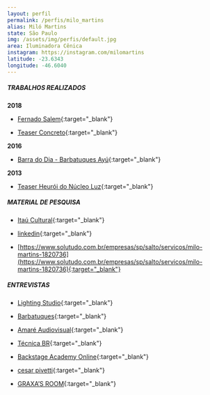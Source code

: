 ```yaml
---
layout: perfil
permalink: /perfis/milo_martins
alias: Miló Martins
state: São Paulo
img: /assets/img/perfis/default.jpg
area: Iluminadora Cênica
instagram: https://instagram.com/milomartins
latitude: -23.6343
longitude: -46.6040
---
```


##### **TRABALHOS REALIZADOS**

**2018**

- [Fernado Salem](https://www.youtube.com/watch?v=qmtNuuq6hqg){:target="_blank"}

- [Teaser Concreto](https://www.youtube.com/watch?v=Ry8H5YPl5Rg){:target="_blank"}

**2016**

- [Barra do Dia - Barbatuques  Ayú](https://www.youtube.com/watch?v=3s4HtTirIfs){:target="_blank"}

**2013**

- [Teaser Heurói do Núcleo Luz](https://www.youtube.com/watch?v=htjp-WeLai4){:target="_blank"}

##### **MATERIAL DE PESQUISA**

- [Itaú Cultural](https://enciclopedia.itaucultural.org.br/pessoa489302/milo-martins){:target="_blank"}

- [linkedin](https://www.linkedin.com/in/mil%C3%B3-martins-165b5a15/){:target="_blank"}

- [https://www.solutudo.com.br/empresas/sp/salto/servicos/milo-martins-1820736](https://www.solutudo.com.br/empresas/sp/salto/servicos/milo-martins-1820736){:target="_blank"}

##### **ENTREVISTAS**

- [Lighting Studio](https://www.youtube.com/watch?v=kqjtcsAHh-g){:target="_blank"}

- [Barbatuques](https://www.youtube.com/watch?v=Iba7Kgty9ZY){:target="_blank"}

- [Amaré Audiovisual](https://www.youtube.com/watch?v=1kSSfOSvBcs){:target="_blank"}

- [Técnica BR](https://www.youtube.com/watch?v=ibLINoeO6Ls){:target="_blank"}

- [Backstage Academy Online](https://www.youtube.com/watch?v=WpbphA4nUkw){:target="_blank"}

- [cesar pivetti](https://www.youtube.com/watch?v=IezVL2USK5M){:target="_blank"}

- [GRAXA’S ROOM](https://www.youtube.com/watch?v=jtTaQ5uvLgs){:target="_blank"}